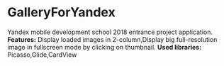 # GalleryForYandex
Yandex mobile development school 2018 entrance project application.
**Features:** Display loaded images in 2-column,Display big full-resolution image in fullscreen mode by clicking on thumbnail.
**Used libraries:** Picasso,Glide,CardView
